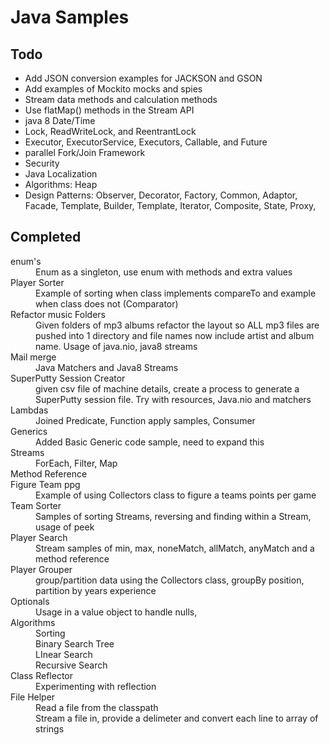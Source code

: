 # Java Samples

## Todo
* Add JSON conversion examples for JACKSON and GSON
* Add examples of Mockito mocks and spies
* Stream data methods and calculation methods
* Use flatMap() methods in the Stream API
* java 8 Date/Time
* Lock, ReadWriteLock, and ReentrantLock
* Executor, ExecutorService, Executors, Callable, and Future
* parallel Fork/Join Framework
* Security
* Java Localization
* Algorithms: Heap
* Design Patterns: Observer, Decorator, Factory, Common, Adaptor, Facade, Template, Builder, Template, Iterator,  Composite, State, Proxy, 

## Completed
<dl>
  <dt>enum's</dt>
  <dd>Enum as a singleton, use enum with methods and extra values</dd>
  <dt>Player Sorter</dt><dd>Example of sorting when class implements compareTo and example when class does not (Comparator)</dd>
  <dt>Refactor music Folders</dt>
  <dd>Given folders of mp3 albums refactor the layout so ALL mp3 files are pushed into 1 directory and file names now include artist and album name.
  Usage of java.nio, java8 streams</dd>
  <dt>Mail merge</dt>
  <dd>Java Matchers and Java8 Streams</dd>
  <dt>SuperPutty Session Creator</dt>
  <dd>given csv file of machine details, create a process to generate a SuperPutty session file.
  Try with resources, Java.nio and matchers</dd>
  <dt>Lambdas</dt>
  <dd>Joined Predicate, Function apply samples, Consumer </dd>
  <dt>Generics</dt>
  <dd>Added Basic Generic code sample, need to expand this</dd>
  <dt>Streams</dt>
  <dd>ForEach, Filter, Map</dd>
  <dt>Method Reference</dt>
  <dt>Figure Team ppg</dt>
  <dd>Example of using Collectors class to figure a teams points per game</dd>
  <dt>Team Sorter</dt>
  <dd>Samples of sorting Streams, reversing and finding within a Stream, usage of peek</dd>
  <dt>Player Search</dt>
  <dd>Stream samples of min, max, noneMatch, allMatch, anyMatch and a method reference</dd>
  <dt>Player Grouper</dt>
  <dd>group/partition data using the Collectors class, groupBy position, partition by years experience</dd>
  <dt>Optionals</dt>
  <dd>Usage in a value object to handle nulls, </dd>
  <dt>Algorithms</dt>
  <dd>Sorting</dd>
  <dd>Binary Search Tree</dd>
  <dd>LInear Search</dd>
  <dd>Recursive Search</dd>
  <dt>Class Reflector</dt>
  <dd>Experimenting with reflection</dd>
  <dt>File Helper</dt>
  <dd>Read a file from the classpath</dd>
  <dd>Stream a file in, provide a delimeter and convert each line to array of strings</dd>
</dl>
 
